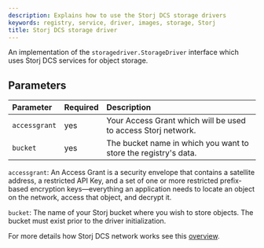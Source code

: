 ```yaml
---
description: Explains how to use the Storj DCS storage drivers
keywords: registry, service, driver, images, storage, Storj
title: Storj DCS storage driver
---
```


An implementation of the `storagedriver.StorageDriver` interface which uses
Storj DCS services for object storage.

## Parameters

| Parameter     | Required | Description                                                                                                                                                                                                                                                         |
|:--------------|:---------|:--------------------------------------------------------------------------------------------------------------------------------------------------------------------------------------------------------------------------------------------------------------------|
| `accessgrant` | yes | Your Access Grant which will be used to access Storj network. |
| `bucket`  | yes | The bucket name in which you want to store the registry's data. |

`accessgrant`: An Access Grant is a security envelope that contains a satellite address, a restricted API Key, and a set of one or more restricted prefix-based encryption keys—everything an application needs to locate an object on the network, access that object, and decrypt it.

`bucket`: The name of your Storj bucket where you wish to store objects. The bucket must exist prior to the driver initialization.

For more details how Storj DCS network works see this [overview](https://docs.storj.io/dcs/concepts/overview/).
